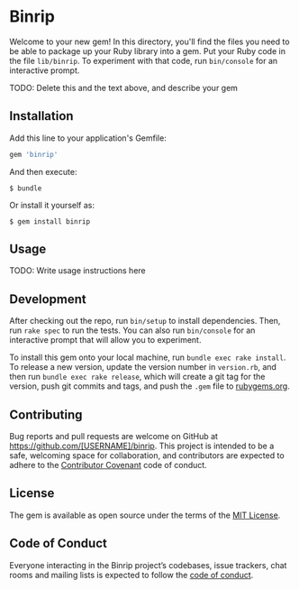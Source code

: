 # Binrip

Welcome to your new gem! In this directory, you'll find the files you need to be able to package up your Ruby library into a gem. Put your Ruby code in the file `lib/binrip`. To experiment with that code, run `bin/console` for an interactive prompt.

TODO: Delete this and the text above, and describe your gem

## Installation

Add this line to your application's Gemfile:

```ruby
gem 'binrip'
```

And then execute:

    $ bundle

Or install it yourself as:

    $ gem install binrip

## Usage

TODO: Write usage instructions here

## Development

After checking out the repo, run `bin/setup` to install dependencies. Then, run `rake spec` to run the tests. You can also run `bin/console` for an interactive prompt that will allow you to experiment.

To install this gem onto your local machine, run `bundle exec rake install`. To release a new version, update the version number in `version.rb`, and then run `bundle exec rake release`, which will create a git tag for the version, push git commits and tags, and push the `.gem` file to [rubygems.org](https://rubygems.org).

## Contributing

Bug reports and pull requests are welcome on GitHub at https://github.com/[USERNAME]/binrip. This project is intended to be a safe, welcoming space for collaboration, and contributors are expected to adhere to the [Contributor Covenant](http://contributor-covenant.org) code of conduct.

## License

The gem is available as open source under the terms of the [MIT License](https://opensource.org/licenses/MIT).

## Code of Conduct

Everyone interacting in the Binrip project’s codebases, issue trackers, chat rooms and mailing lists is expected to follow the [code of conduct](https://github.com/[USERNAME]/binrip/blob/master/CODE_OF_CONDUCT.md).
